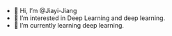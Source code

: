 - 👋 Hi, I’m @Jiayi-Jiang
- 👀 I’m interested in Deep Learning and deep learning.
- 🌱 I’m currently learning deep learning.

<!---
Jiayi-Jiang/Jiayi-Jiang is a ✨ special ✨ repository because its `README.md` (this file) appears on your GitHub profile.
You can click the Preview link to take a look at your changes.
--->
